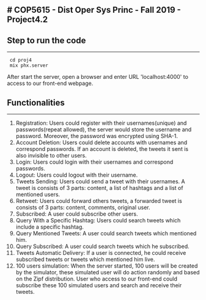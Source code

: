 ﻿﻿﻿﻿﻿﻿﻿# COP5615 - Dist Oper Sys Princ - Fall 2019 - Project4.2
---
## Step to run the code
---
```
 cd proj4
 mix phx.server
```
After start the server, open a browser and enter URL 'localhost:4000' to access to our front-end webpage.
## Functionalities
---
1. Registration: Users could register with their usernames(unique) and passwords(repeat allowed), the server would store the username and password. Moreover, the password was encrypted using SHA-1. 
2. Account Deletion: Users could delete accounts with usernames and correspond passwords. If an account is deleted, the tweets it sent is also invisible to other users.
3. Login: Users could login with their usernames and correspond passwords. 
4. Logout: Users could logout with their username.
5. Tweets Sending: Users could send a tweet with their usernames. A tweet is consists of 3 parts: content, a list of hashtags and a list of mentioned users.
6. Retweet: Users could forward others tweets, a forwarded tweet is consists of 3 parts: content, comments, original user.
7. Subscribed: A user could subscribe other users.
8. Query With a Specific Hashtag: Users could search tweets which include a specific hashtag.
9. Query Mentioned Tweets: A user could search tweets which mentioned him.
10. Query Subscribed: A user could search tweets which he subscribed.
11. Tweets Automatic Delivery: If a user is connected, he could receive subscribed tweets or tweets which mentioned him live.
12. 100 users simulation: When the server started, 100 users will be created by the simulator, these simulated user will do action randomly and based on the Zipf distribution. User who access to our front-end could subscribe these 100 simulated users and search and receive their tweets.

 














